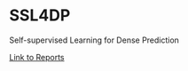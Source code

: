 # SSL4DP
Self-supervised Learning for Dense Prediction

[Link to Reports](https://www.yuque.com/books/share/0fa4542d-3753-4e4d-b5ea-3e0be42d962a?)
